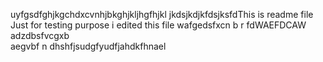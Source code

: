 uyfgsdfghjkgchdxcvnhjbkghjkljhgfhjkl
jkdsjkdjkfdsjksfdThis is readme file Just for testing purpose 
i edited this file
wafgedsfxcn b 
r fdWAEFDCAW
adzdbsfvcgxb  
aegvbf n
dhshfjsudgfyudfjahdkfhnael
